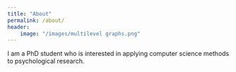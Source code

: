 ```yaml
---
title: "About"
permalink: /about/
header:
	image: "/images/multilevel graphs.png"
---
```


I am a PhD student who is interested in applying computer science methods to psychological research.